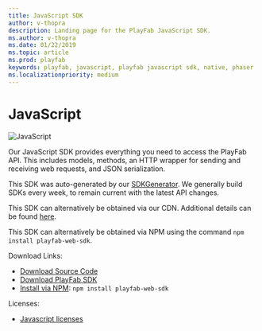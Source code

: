 ```yaml
---
title: JavaScript SDK
author: v-thopra
description: Landing page for the PlayFab JavaScript SDK.
ms.author: v-thopra
ms.date: 01/22/2019
ms.topic: article
ms.prod: playfab
keywords: playfab, javascript, playfab javascript sdk, native, phaser
ms.localizationpriority: medium
---
```


# JavaScript

![JavaScript](./media/javascript1.png)

Our JavaScript SDK provides everything you need to access the PlayFab API. This includes models, methods, an HTTP wrapper for sending and receiving web requests, and JSON serialization.

This SDK was auto-generated by our [SDKGenerator](../sdkgenerator/index.md). We generally build SDKs every week, to remain current with the latest API changes.

This SDK can alternatively be obtained via our CDN. Additional details can be found [here](https://playfab.com/playfab-now-serving-javascript-sdk-via-cdn/).

This SDK can alternatively be obtained via NPM using the command `npm install playfab-web-sdk`.

Download Links:

- [Download Source Code](https://github.com/PlayFab/JavaScriptSDK)
- [Download PlayFab SDK](https://aka.ms/playfabjavascriptsdkdownload)
- [Install via NPM](https://www.npmjs.com/package/playfab-web-sdk): `npm install playfab-web-sdk`

Licenses:

- [Javascript licenses](license.md)